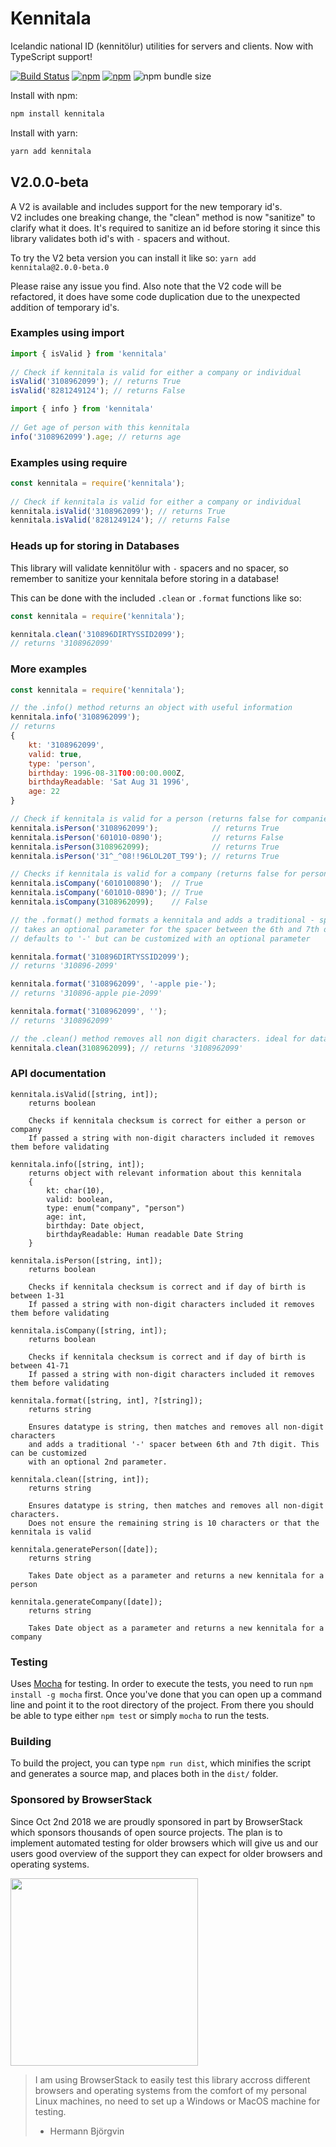 <h1 align=left>Kennitala</h1>
Icelandic national ID (kennitölur) utilities for servers and clients. Now with TypeScript support!

[![Build Status](https://travis-ci.org/HermannBjorgvin/Kennitala.svg?branch=master)](https://travis-ci.org/HermannBjorgvin/Kennitala)
[![npm](https://img.shields.io/npm/v/kennitala.svg)](https://www.npmjs.com/package/kennitala)
[![npm](https://img.shields.io/npm/dm/kennitala.svg)](https://www.npmjs.com/package/kennitala)
![npm bundle size](https://img.shields.io/bundlephobia/min/kennitala)

Install with npm:

```bash
npm install kennitala
```

Install with yarn:

```bash
yarn add kennitala
```

## V2.0.0-beta

A V2 is available and includes support for the new temporary id's.  
V2 includes one breaking change, the "clean" method is now "sanitize" to clarify what it does. It's required to sanitize an id before storing it since this library validates both id's with `-` spacers and without.

To try the V2 beta version you can install it like so:
`yarn add kennitala@2.0.0-beta.0`

Please raise any issue you find. Also note that the V2 code will be refactored, it does have some code duplication due to the unexpected addition of temporary id's.

### Examples using import

``` Javascript
import { isValid } from 'kennitala'
    
// Check if kennitala is valid for either a company or individual
isValid('3108962099'); // returns True
isValid('8281249124'); // returns False
```

``` Javascript
import { info } from 'kennitala'
    
// Get age of person with this kennitala
info('3108962099').age; // returns age
```

### Examples using require

``` Javascript
const kennitala = require('kennitala');
    
// Check if kennitala is valid for either a company or individual
kennitala.isValid('3108962099'); // returns True
kennitala.isValid('8281249124'); // returns False
```

### Heads up for storing in Databases

This library will validate kennitölur with `-` spacers and no spacer, so remember to sanitize your kennitala before storing in a database!

This can be done with the included `.clean` or `.format` functions like so:

```Javascript
const kennitala = require('kennitala');

kennitala.clean('310896DIRTYSSID2099');
// returns '3108962099'
```

### More examples

``` Javascript
const kennitala = require('kennitala');

// the .info() method returns an object with useful information
kennitala.info('3108962099');
// returns
{ 
	kt: '3108962099',
	valid: true,
	type: 'person',
	birthday: 1996-08-31T00:00:00.000Z,
	birthdayReadable: 'Sat Aug 31 1996',
	age: 22
}

// Check if kennitala is valid for a person (returns false for companies)
kennitala.isPerson('3108962099');            // returns True
kennitala.isPerson('601010-0890');           // returns False
kennitala.isPerson(3108962099);              // returns True
kennitala.isPerson('31^_^08!!96LOL20T_T99'); // returns True

// Checks if kennitala is valid for a company (returns false for persons)
kennitala.isCompany('6010100890');  // True
kennitala.isCompany('601010-0890'); // True
kennitala.isCompany(3108962099);    // False

// the .format() method formats a kennitala and adds a traditional - spacer
// takes an optional parameter for the spacer between the 6th and 7th digit
// defaults to '-' but can be customized with an optional parameter

kennitala.format('310896DIRTYSSID2099');
// returns '310896-2099'

kennitala.format('3108962099', '-apple pie-');
// returns '310896-apple pie-2099'

kennitala.format('3108962099', '');
// returns '3108962099'

// the .clean() method removes all non digit characters. ideal for database storage
kennitala.clean(3108962099); // returns '3108962099'
```

### API documentation
    
    kennitala.isValid([string, int]);
        returns boolean
    
        Checks if kennitala checksum is correct for either a person or company
        If passed a string with non-digit characters included it removes them before validating
    
    kennitala.info([string, int]);
    	returns object with relevant information about this kennitala
        {
            kt: char(10),
            valid: boolean,
            type: enum("company", "person")
            age: int,
            birthday: Date object,
            birthdayReadable: Human readable Date String
        }

    kennitala.isPerson([string, int]);
        returns boolean
    
        Checks if kennitala checksum is correct and if day of birth is between 1-31
        If passed a string with non-digit characters included it removes them before validating
    
    kennitala.isCompany([string, int]);
        returns boolean
    
        Checks if kennitala checksum is correct and if day of birth is between 41-71
        If passed a string with non-digit characters included it removes them before validating

    kennitala.format([string, int], ?[string]);
        returns string
	
        Ensures datatype is string, then matches and removes all non-digit characters
        and adds a traditional '-' spacer between 6th and 7th digit. This can be customized
        with an optional 2nd parameter.
	
    kennitala.clean([string, int]);
        returns string
    
        Ensures datatype is string, then matches and removes all non-digit characters.
        Does not ensure the remaining string is 10 characters or that the kennitala is valid

    kennitala.generatePerson([date]);
        returns string
	    
        Takes Date object as a parameter and returns a new kennitala for a person

    kennitala.generateCompany([date]);
        returns string
	    
        Takes Date object as a parameter and returns a new kennitala for a company

### Testing 

Uses [Mocha](https://mochajs.org/) for testing. In order to execute the tests, you need to run `npm install -g mocha` first. Once you've done that 
you can open up a command line and point it to the root directory of the project. From there you should be able to type either `npm test` or simply `mocha` to run the tests.

### Building 

To build the project, you can type `npm run dist`, which minifies the script and generates a source map, and places both in the `dist/` folder. 


### Sponsored by BrowserStack
Since Oct 2nd 2018 we are proudly sponsored in part by BrowserStack which sponsors thousands of open source projects. The plan is to implement automated testing for older browsers which will give us and our users good overview of the support they can expect for older browsers and operating systems.

<img width=300 src="https://raw.github.com/HermannBjorgvin/Kennitala/master/Browserstack-logo.svg?sanitize=true">

> I am using BrowserStack to easily test this library accross different browsers and operating systems from the comfort of my personal Linux machines, no need to set up a Windows or MacOS machine for testing.
> - Hermann Björgvin
